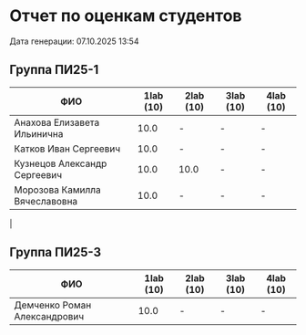 # Отчет по оценкам студентов

Дата генерации: 07.10.2025 13:54

## Группа ПИ25-1

| ФИО | 1lab (10) | 2lab (10) | 3lab (10) | 4lab (10) |
|---|---|---|---|---|
| Анахова Елизавета Ильинична | 10.0 | - | - | - |
| Катков Иван Сергеевич | 10.0 | - | - | - |
| Кузнецов Александр Сергеевич | 10.0 | 10.0 | - | - |
| Морозова Камилла Вячеславовна | 10.0 | - | - | - |
|

## Группа ПИ25-3

| ФИО | 1lab (10) | 2lab (10) | 3lab (10) | 4lab (10) |
|---|---|---|---|---|
| Демченко Роман Александрович | 10.0 | - | - | - |
